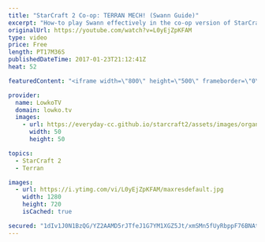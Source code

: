 ```yaml
---
title: "StarCraft 2 Co-op: TERRAN MECH! (Swann Guide)"
excerpt: "How-to play Swann effectively in the co-op version of StarCraft 2. Subscribe for more videos: http://lowko.tv/youtube More co-op: https://goo.gl/4EmHtK  Swann is an incredibly strong commander in the game but he can be quite tricky to play as well. His early game is very weak in comparison, where as"
originalUrl: https://youtube.com/watch?v=L0yEjZpKFAM
type: video
price: Free
length: PT17M36S
publishedDateTime: 2017-01-23T21:12:41Z
heat: 52

featuredContent: "<iframe width=\"800\" height=\"500\" frameborder=\"0\" src=\"https://www.youtube.com/embed/L0yEjZpKFAM\" allow=\"accelerometer; autoplay; encrypted-media; gyroscope; picture-in-picture\" allowfullscreen></iframe>"

provider:
  name: LowkoTV
  domain: lowko.tv
  images:
    - url: https://everyday-cc.github.io/starcraft2/assets/images/organizations/lowko.tv-50x50.jpg
      width: 50
      height: 50

topics:
  - StarCraft 2
  - Terran

images:
  - url: https://i.ytimg.com/vi/L0yEjZpKFAM/maxresdefault.jpg
    width: 1280
    height: 720
    isCached: true

secured: "1dIv1J0N1BzQG/YZ2AAMD5rJTfeJ1G7YM1XGZ5Jt/xmSMn5fUyRbppF76BNAt/sB21I4osKrO03vV6nVMu9trgpPeKCXPHLczEmS9m7A1CLBqceGwydCEfwvf9nxtMmzwgWzIC4xXFeRASnYW1jM4rJFMd2zHnJ0YFkxkxJQ+dccHwZv7JNNEb4aXyvQqyqWTCrVZCxvcdIi8d9JT2S3DDyuY+ZIAI8b6AmKkeDZkp/cugFEBMLz/hDM5Ga7b8Ns3USsXrGa8/ZEgEWSPotvgf2qnbkZDm6EhDwBxvlZVQlmYXSzdCSjRUX+5ciJcvrAg5hZaePsvcg4yE92e79qaCtL3wSF2EVXIP9wS+bQnmlWw+iQAttqGvBUxXVyMBwvDMOVHDY4ee1STsQxUf4k9EwwcAmGFs0m9gFOap+tt3MYhxjYfDuMuSjWblBX9aVM;pAgQcGg/ceYRL/DUMrz3GQ=="
---
```


